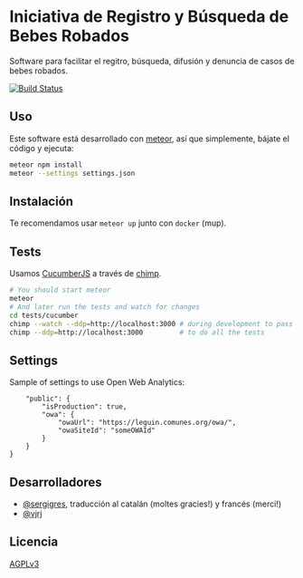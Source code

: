 # Iniciativa de Registro y Búsqueda de Bebes Robados

Software para facilitar el regitro, búsqueda, difusión y denuncia de casos de bebes robados.

[![Build Status](http://ci.comunes.org/buildStatus/icon?job=bebes)](http://ci.comunes.org/job/bebes/)

## Uso

Este software está desarrollado con [meteor](https://www.meteor.com/), así que simplemente, bájate el código y ejecuta:

```bash
meteor npm install
meteor --settings settings.json
```

## Instalación

Te recomendamos usar `meteor up` junto con `docker` (mup).

## Tests

Usamos [CucumberJS](https://github.com/cucumber/cucumber-js) a través de [chimp](https://chimp.readme.io).

```bash
# You should start meteor
meteor
# And later run the tests and watch for changes
cd tests/cucumber
chimp --watch --ddp=http://localhost:3000 # during development to pass only @watch tagged tests
chimp --ddp=http://localhost:3000         # to do all the tests
```

## Settings

Sample of settings to use Open Web Analytics:

```
    "public": {
        "isProduction": true,
        "owa": {
            "owaUrl": "https://leguin.comunes.org/owa/",
            "owaSiteId": "someOWAId"
        }
    }
}
```

## Desarrolladores

- [@sergigres](https://twitter.com/sergigres), traducción al catalán (moltes gracies!) y francés (merci!)
- [@vjrj](https://github.com/vjrj)


## Licencia

[AGPLv3](https://www.gnu.org/licenses/agpl-3.0.html)
